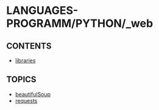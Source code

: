 # LANGUAGES-PROGRAMM/PYTHON/_web

## CONTENTS  
*	[libraries](libraries.md)  

## TOPICS  
*	[beautifulSoup](beautifulSoup/README.md)  
*	[requests](requests/README.md)  






















